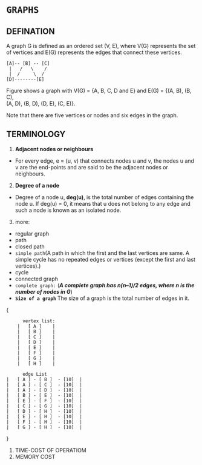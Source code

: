 # ``GRAPHS``

## DEFINATION

A graph G is defined as an ordered set (V, E), where V(G) represents the set of 
vertices and E(G) represents the edges that connect these vertices.

    [A]-- [B] -- [C]
     |   /   \    / 
     |  /     \  /
    [D]--------[E]


 Figure shows a graph with V(G) = {A, B, C, D and E} and E(G) = {(A, B), (B, C),  
(A, D), (B, D), (D, E), (C, E)}. 

Note that there are five vertices or nodes and six 
edges in the graph.


## TERMINOLOGY
1. **Adjacent nodes or neighbours**

 - For every edge, e = (u, v) that connects nodes u and v, the nodes 
u and v are the end-points and are said to be the adjacent nodes or neighbours.

2. **Degree of a node** 
- Degree of a node u, __deg(u)__, is the total number of edges containing the node u. 
If deg(u) = 0, it means that u does not belong to any edge and such a node is known as an isolated 
node.

3. more:
- regular graph
- path
- closed path
- ``simple path``(A path in which the first and the last vertices are same. A simple cycle has no repeated 
edges or vertices (except the first and last vertices).)
- cycle
- connected graph 
- ``complete graph:``
 (__*A complete graph has n(n–1)/2 edges, 
where n is the number of nodes in G*__)
- **``Size of a graph``** The size of a graph is the total number of edges in it.

{
    
          vertex list:         
        |   [ A ]    |
        |   [ B ]    |
        |   [ C ]    |
        |   [ D ]    |
        |   [ E ]    |
        |   [ F ]    |
        |   [ G ]    |
        |   [ H ]    |

          edge List
    |   [ A ] - [ B ]  - [10]  |
    |   [ A ] - [ C ]  - [10]  |
    |   [ A ] - [ D ]  - [10]  |
    |   [ B ] - [ E ]  - [10]  |
    |   [ E ] - [ F ]  - [10]  |
    |   [ C ] - [ G ]  - [10]  |
    |   [ D ] - [ H ]  - [10]  |
    |   [ E ] - [ H ]  - [10]  |
    |   [ F ] - [ H ]  - [10]  |
    |   [ G ] - [ H ]  - [10]  |
}


1. TIME-COST OF OPERATIOM
2. MEMORY COST